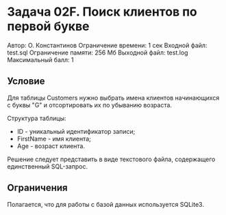 # Задача 02F. Поиск клиентов по первой букве

Автор: О. Константинов Ограничение времени: 1 сек
Входной файл: test.sql Ограничение памяти: 256 Мб
Выходной файл: test.log
Максимальный балл: 1

## Условие

Для таблицы Customers нужно выбрать имена клиентов начинающихся с буквы "G" и отсортировать их по убыванию возраста.

Структура таблицы:

- ID - уникальный идентификатор записи;
- FirstName - имя клиента;
- Age - возраст клиента.

Решение следует представить в виде текстового файла, содержащего единственный SQL-запрос.

## Ограничения

Полагается, что для работы с базой данных используется SQLite3.
